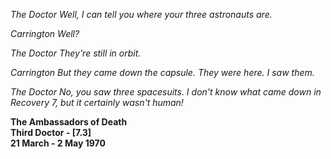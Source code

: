 _The Doctor_ _Well, I can tell you where your three astronauts are._

_Carrington_ _Well?_

_The Doctor_ _They're still in orbit._

_Carrington_ _But they came down the capsule. They were here. I saw them._

_The Doctor_ _No, you saw three spacesuits. I don't know what came down in Recovery 7, but it certainly wasn't human!_

**The Ambassadors of Death  
Third Doctor - [7.3]  
21 March - 2 May 1970**